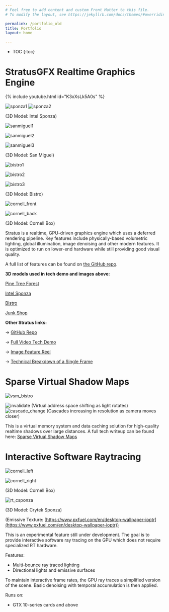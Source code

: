 ```yaml
---
# Feel free to add content and custom Front Matter to this file.
# To modify the layout, see https://jekyllrb.com/docs/themes/#overriding-theme-defaults

permalink: /portfolio_old
title: Portfolio
layout: home

---
```


* TOC
{:toc}

# StratusGFX Realtime Graphics Engine

{% include youtube.html id="K3xXsLk5A0s" %}

![sponza1](/assets/v0.10/SponzaGI_Front.png)
![sponza2](/assets/v0.10/SponzaGI.png)

(3D Model: Intel Sponza)

![sanmiguel1](/assets/v0.11/SanMiguel_VSM_GI.png)

![sanmiguel2](/assets/v0.10/SanMiguel_Balcony2.png)

![sanmiguel3](/assets/v0.10/SanMiguel_GI2.0.png)

(3D Model: San Miguel)

![bistro1](/assets/v0.11/Bistro_VSM_GI.png)

![bistro2](/assets/v0.10/Bistro1.png)

![bistro3](/assets/v0.10/Bistro2.png)

(3D Model: Bistro)

![cornell_front](/assets/v0.10/Cornell_Front.png)

![cornell_back](/assets/v0.10/Cornell_Back.png)

(3D Model: Cornell Box)

Stratus is a realtime, GPU-driven graphics engine which uses a deferred rendering pipeline. Key features include physically-based volumetric lighting, global illumination, image denoising and other modern features. It is optimized to run on lower-end hardware while still providing good visual quality.

A full list of features can be found on [the GitHub repo](https://github.com/KTStephano/StratusGFX).

**3D models used in tech demo and images above:**

[Pine Tree Forest](https://sketchfab.com/3d-models/pine-tree-showcase-bc529efa314344b9b2ca6c3fedff7b03)

[Intel Sponza](https://www.intel.com/content/www/us/en/developer/topic-technology/graphics-research/samples.html)

[Bistro](https://developer.nvidia.com/orca/amazon-lumberyard-bistro)

[Junk Shop](https://cloud.blender.org/p/gallery/5dd6d7044441651fa3decb56)

**Other Stratus links:**

-> [GitHub Repo](https://github.com/KTStephano/StratusGFX)

-> [Full Video Tech Demo](https://www.youtube.com/watch?v=dj0wVxwd1ng)

-> [Image Feature Reel](/rendering/stratusgfx/feature_reel)

-> [Technical Breakdown of a Single Frame](/rendering/stratusgfx/frame_analysis_v0_10)

# Sparse Virtual Shadow Maps

![vsm_bistro](/assets/v0.11/svsms/VSM1_Bistrov2.png)

<img src="/assets/v0.11/svsms/VSM_Invalidate.gif" alt="invalidate" />
(Virtual address space shifting as light rotates)

<img src="/assets/v0.11/svsms/VSM_Cascade_Change.gif" alt="cascade_change" />
(Cascades increasing in resolution as camera moves closer)

This is a virtual memory system and data caching solution for high-quality realtime shadows over large distances. A full tech writeup can be found here: [Sparse Virtual Shadow Maps](/rendering/stratusgfx/svsm)

# Interactive Software Raytracing

![cornell_left](/assets/v0.11/Cornell6.png)

![cornell_right](/assets/v0.11/Cornell5.png)

(3D Model: Cornell Box)

![rt_csponza](/assets/v0.11/RTSponza12.png)

(3D Model: Crytek Sponza)

(Emissive Texture: [https://www.pxfuel.com/en/desktop-wallpaper-ioptr](https://www.pxfuel.com/en/desktop-wallpaper-ioptr))

This is an experimental feature still under development. The goal is to provide interactive software ray tracing on the GPU which does not require specialized RT hardware.

Features:

* Multi-bounce ray traced lighting
* Directional lights and emissive surfaces

To maintain interactive frame rates, the GPU ray traces a simplified version of the scene. Basic denoising with temporal accumulation is then applied.

Runs on:

* GTX 10-series cards and above